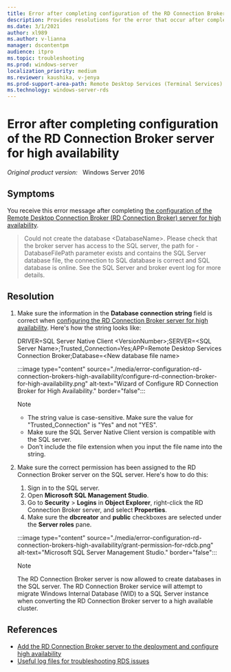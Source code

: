 ```yaml
---
title: Error after completing configuration of the RD Connection Broker server for high availability
description: Provides resolutions for the error that occur after completing configuration of the RD Connection Broker server for high availability.
ms.date: 3/1/2021
author: xl989
ms.author: v-lianna
manager: dscontentpm
audience: itpro
ms.topic: troubleshooting
ms.prod: windows-server
localization_priority: medium
ms.reviewer: kaushika, v-jenya
ms.prod-support-area-path: Remote Desktop Services (Terminal Services) licensing
ms.technology: windows-server-rds
---
```

# Error after completing configuration of the RD Connection Broker server for high availability

_Original product version:_ &nbsp; Windows Server 2016

## Symptoms

You receive this error message after completing [the configuration of the Remote Desktop Connection Broker (RD Connection Broker) server for high availability](/windows-server/remote/remote-desktop-services/rds-connection-broker-cluster#step-3-configure-the-connection-brokers-for-high-availability).

> Could not create the database \<DatabaseName>. Please check that the broker server has access to the SQL server, the path for -DatabaseFilePath parameter exists and contains the SQL Server database file, the connection to SQL database is correct and SQL database is online. See the SQL Server and broker event log for more details.

## Resolution

1. Make sure the information in the **Database connection string** field is correct when [configuring the RD Connection Broker server for high availability](/windows-server/remote/remote-desktop-services/rds-connection-broker-cluster#step-3-configure-the-connection-brokers-for-high-availability). Here's how the string looks like:

    DRIVER=SQL Server Native Client \<VersionNumber>;SERVER=\<SQL Server Name>;Trusted_Connection=Yes;APP=Remote Desktop Services Connection Broker;Database=\<New database file name>

    :::image type="content" source="./media/error-configuration-rd-connection-brokers-high-availability/configure-rd-connection-broker-for-high-availability.png" alt-text="Wizard of Configure RD Connection Broker for High Availability." border="false":::

    > [!NOTE]
    >
    > - The string value is case-sensitive. Make sure the value for "Trusted_Connection" is "Yes" and not "YES".
    > - Make sure the SQL Server Native Client version is compatible with the SQL server.
    > - Don't include the file extension when you input the file name into the string.

2. Make sure the correct permission has been assigned to the RD Connection Broker server on the SQL server. Here's how to do this:

    1. Sign in to the SQL server.
    2. Open **Microsoft SQL Management Studio**.
    3. Go to **Security** > **Logins** in **Object Explorer**, right-click the RD Connection Broker server, and select **Properties**.
    4. Make sure the **dbcreator** and **public** checkboxes are selected under the **Server roles** pane.

    :::image type="content" source="./media/error-configuration-rd-connection-brokers-high-availability/grant-permission-for-rdcb.png" alt-text="Microsoft SQL Server Management Studio." border="false":::

    > [!NOTE]
    > The RD Connection Broker server is now allowed to create databases in the SQL server. The RD Connection Broker service will attempt to migrate Windows Internal Database (WID) to a SQL Server instance when converting the RD Connection Broker server to a high available cluster.

## References

- [Add the RD Connection Broker server to the deployment and configure high availability](/windows-server/remote/remote-desktop-services/rds-connection-broker-cluster)
- [Useful log files for troubleshooting RDS issues](/troubleshoot/windows-server/remote/log-files-to-troubleshoot-rds-issues)
